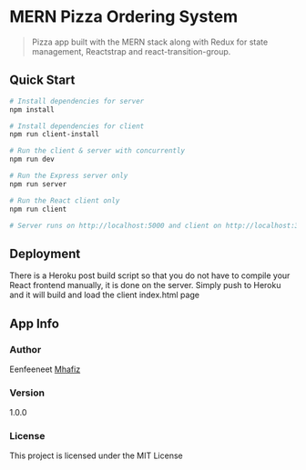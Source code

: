 # MERN Pizza Ordering System

> Pizza app built with the MERN stack along with Redux for state management, Reactstrap and react-transition-group.

## Quick Start

```bash
# Install dependencies for server
npm install

# Install dependencies for client
npm run client-install

# Run the client & server with concurrently
npm run dev

# Run the Express server only
npm run server

# Run the React client only
npm run client

# Server runs on http://localhost:5000 and client on http://localhost:3000
```

## Deployment

There is a Heroku post build script so that you do not have to compile your React frontend manually, it is done on the server. Simply push to Heroku and it will build and load the client index.html page

## App Info

### Author

Eenfeeneet
[Mhafiz](http://mhafiz.tech)

### Version

1.0.0

### License

This project is licensed under the MIT License
